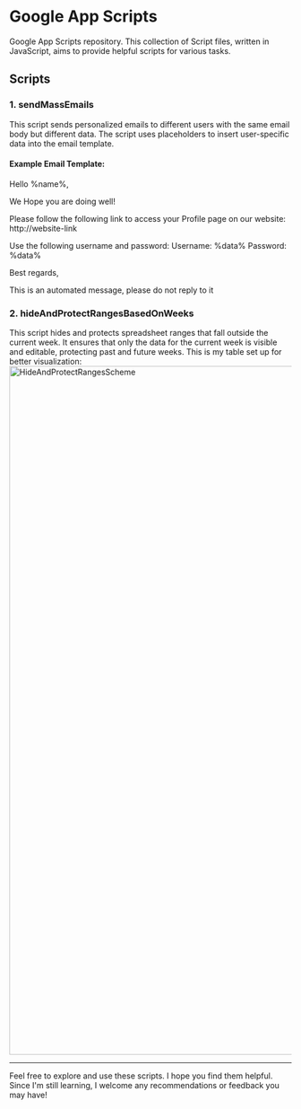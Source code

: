 # Google App Scripts

Google App Scripts repository. This collection of Script files, written in JavaScript, aims to provide helpful scripts for various tasks.

## Scripts

### 1. sendMassEmails

This script sends personalized emails to different users with the same email body but different data. The script uses placeholders to insert user-specific data into the email template.

#### Example Email Template:
Hello %name%,

We Hope you are doing well!

Please follow the following link to access your Profile page on our website:
http://website-link

Use the following username and password:
Username: %data%
Password: %data%

Best regards,

This is an automated message, please do not reply to it



### 2. hideAndProtectRangesBasedOnWeeks

This script hides and protects spreadsheet ranges that fall outside the current week. It ensures that only the data for the current week is visible and editable, protecting past and future weeks.
This is my table set up for better visualization:
<img width="1227" alt="HideAndProtectRangesScheme" src="https://github.com/nourelhodamh/Google-App-Scripts/assets/24853068/9fa26f5d-0043-4b3d-aa3e-fda4329084d9">

---

Feel free to explore and use these scripts. I hope you find them helpful. Since I'm still learning, I welcome any recommendations or feedback you may have!

